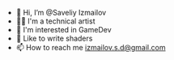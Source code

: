 - 👋 Hi, I’m @Saveliy Izmailov
- 👨‍💻 I'm a technical artist
- 👀 I'm interested in GameDev
- 🌱 Like to write shaders
- 📫 How to reach me izmailov.s.d@gmail.com

<!---
Saveliy13/Saveliy13 is a ✨ special ✨ repository because its `README.md` (this file) appears on your GitHub profile.
You can click the Preview link to take a look at your changes.
--->
